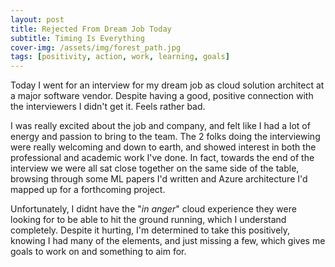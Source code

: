 ```yaml
---
layout: post
title: Rejected From Dream Job Today
subtitle: Timing Is Everything
cover-img: /assets/img/forest_path.jpg
tags: [positivity, action, work, learning, goals]
---
```

Today I went for an interview for my dream job as cloud solution architect at a major software vendor. Despite having a 
good, positive connection with the interviewers I didn't get it. Feels rather bad. 

I was really excited about the job and company, and felt like I had a lot of energy and passion to bring to the team. The 
2 folks doing the interviewing were really welcoming and down to earth, and showed interest in both the professional 
and academic work I've done. In fact, towards the end of the interview we were all sat close together on the same side of 
the table, browsing through some ML papers I'd written and Azure architecture I'd mapped up for a forthcoming project.
 
Unfortunately, I didnt have the "*in anger*" cloud experience they were looking for to be able to hit the ground running, 
which I understand completely. Despite it hurting, I'm determined to take this positively, knowing I had many of the elements, 
and just missing a few, which gives me goals to work on and something to aim for.


